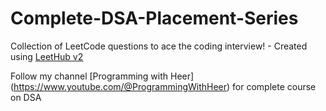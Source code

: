 # Complete-DSA-Placement-Series
Collection of LeetCode questions to ace the coding interview! - Created using [LeetHub v2](https://github.com/arunbhardwaj/LeetHub-2.0)

Follow my channel [Programming with Heer] (https://www.youtube.com/@ProgrammingWithHeer) for complete course on DSA
